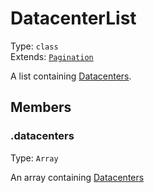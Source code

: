 # DatacenterList

Type: `class`<br>
Extends: [`Pagination`](pagination.md)

A list containing [Datacenters](datacenter.md).

## Members

### .datacenters

Type: `Array`

An array containing [Datacenters](datacenter.md)
